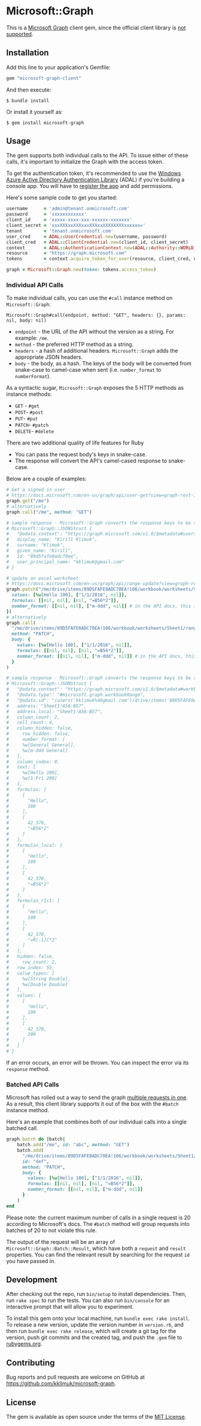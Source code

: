 # Microsoft::Graph

This is a [Microsoft Graph](https://docs.microsoft.com/en-us/graph/overview) client gem, since the official client library is [not supported](https://github.com/microsoftgraph/msgraph-sdk-ruby).

## Installation

Add this line to your application's Gemfile:

```ruby
gem "microsoft-graph-client"
```

And then execute:

    $ bundle install

Or install it yourself as:

    $ gem install microsoft-graph

## Usage

The gem supports both individual calls to the API. To issue either of these calls, it's important to initialize the Graph 
with the access token.

To get the authentication token, it's recommended to use the [Windows Azure Active Directory Authentication Library](https://github.com/AzureAD/azure-activedirectory-library-for-ruby) (ADAL) if you're building a console app.
You will have to [register the app](https://docs.microsoft.com/en-us/azure/active-directory/develop/quickstart-v2-netcore-daemon#register-and-download-the-app) and add permissions.

Here's some sample code to get you started:

```ruby
username      = 'admin@tenant.onmicrosoft.com'
password      = 'xxxxxxxxxxxx'
client_id     = 'xxxxx-xxxx-xxx-xxxxxx-xxxxxxx'
client_secret = 'xxxXXXxxXXXxxxXXXxxXXXXXXXXxxxxxx='
tenant        = 'tenant.onmicrosoft.com'
user_cred     = ADAL::UserCredential.new(username, password)
client_cred   = ADAL::ClientCredential.new(client_id, client_secret)
context       = ADAL::AuthenticationContext.new(ADAL::Authority::WORLD_WIDE_AUTHORITY, tenant)
resource      = "https://graph.microsoft.com"
tokens        = context.acquire_token_for_user(resource, client_cred, user_cred)

graph = Microsoft::Graph.new(token: tokens.access_token)
```

### Individual API Calls
To make individual calls, you can use the `#call` instance method on `Microsoft::Graph`:

`Microsoft::Graph#call(endpoint, method: "GET", headers: {}, params: nil, body: nil)`
- `endpoint` - the URL of the API without the version as a string. For example: `/me`.
- `method` - the preferred HTTP method as a string.
- `headers` - a hash of additional headers. `Microsoft::Graph` adds the appropriate JSON headers.
- `body` - the body, as a hash. The keys of the body will be converted from snake-case to camel-case when sent (i.e. `number_format` to `numberFormat`). 

As a syntactic sugar, `Microsoft::Graph` exposes the 5 HTTP methods as instance methods:
- `GET` - `#get`
- `POST`- `#post`
- `PUT`- `#put`
- `PATCH`- `#patch`
- `DELETE`- `#delete`

There are two additional quality of life features for Ruby
- You can pass the request body's keys in snake-case.
- The response will convert the API's camel-cased response to snake-case.

Below are a couple of examples:
```ruby
# Get a signed in user
# https://docs.microsoft.com/en-us/graph/api/user-get?view=graph-rest-1.0&tabs=http
graph.get("/me")
# alternatively
graph.call("/me", method: "GET")

# sample response - Microsoft::Graph converts the response keys to be snake-cased
# Microsoft::Graph::JSONStruct {
#   "@odata.context": "https://graph.microsoft.com/v1.0/$metadata#users/$entity",
#   display_name: "Kirill Klimuk",
#   surname: "Klimuk",
#   given_name: "Kirill",
#   id: "89d5fafe0adc70ee",
#   user_principal_name: "kklimuk@gmail.com" 
# }
```

```ruby
# update an excel worksheet
# https://docs.microsoft.com/en-us/graph/api/range-update?view=graph-rest-1.0&tabs=http
graph.patch("/me/drive/items/89D5FAFE0ADC70EA!106/workbook/worksheets/Sheet1/range(address='A56:B57')", body: {
  values: [%w[Hello 100], ["1/1/2016", nil]],
  formulas: [[nil, nil], [nil, "=B56*2"]],
  number_format: [[nil, nil], ["m-ddd", nil]] # in the API docs, this is described as numberFormat, but Microsoft::Graph allows you to use snake-cased keys
})
# alternatively
graph.call(
  "/me/drive/items/89D5FAFE0ADC70EA!106/workbook/worksheets/Sheet1/range(address='A56:B57')", 
  method: "PATCH",
  body: {
    values: [%w[Hello 100], ["1/1/2016", nil]],
    formulas: [[nil, nil], [nil, "=B56*2"]],
    number_format: [[nil, nil], ["m-ddd", nil]] # in the API docs, this is described as numberFormat, but Microsoft::Graph allows you to use snake-cased keys
  }
)

# sample response - Microsoft::Graph converts the response keys to be snake-cased
# Microsoft::Graph::JSONStruct {
#   "@odata.context": "https://graph.microsoft.com/v1.0/$metadata#workbookRange",
#   "@odata.type": "#microsoft.graph.workbookRange",
#   "@odata.id": "/users('kklimuk%40gmail.com')/drive/items('89D5FAFE0ADC70EA%21106')/workbook/worksheets(%27%7B84FABE00-2D27-A843-B953-03E854DFA415%7D%27)/range(address=%27A56:B57%27)",
#   address: "Sheet1!A56:B57",
#   address_local: "Sheet1!A56:B57",
#   column_count: 2,
#   cell_count: 4,
#   column_hidden: false,
#     row_hidden: false,
#     number_format: [
#     %w[General General],
#     %w[m-ddd General]
#   ],
#   column_index: 0,
#   text: [
#     %w[Hello 100],
#     %w[1-Fri 200]
#   ],
#   formulas: [
#     [
#       "Hello",
#       100
#     ],
#     [
#       42_370,
#       "=B56*2"
#     ]
#   ],
#   formulas_local: [
#     [
#       "Hello",
#       100
#     ],
#     [
#       42_370,
#       "=B56*2"
#     ]
#   ],
#   formulas_r1c1: [
#     [
#       "Hello",
#       100
#     ],
#     [
#       42_370,
#       "=R[-1]C*2"
#     ]
#   ],
#   hidden: false,
#     row_count: 2,
#   row_index: 55,
#   value_types: [
#     %w[String Double],
#     %w[Double Double]
#   ],
#   values: [
#     [
#       "Hello",
#       100
#     ],
#     [
#       42_370,
#       200
#     ]
#   ]
# }
```

If an error occurs, an error will be thrown. You can inspect the error via its `response` method.

### Batched API Calls
Microsoft has rolled out a way to send the graph [multiple requests in one](https://docs.microsoft.com/en-us/graph/json-batching).
As a result, this client library supports it out of the box with the `#batch` instance method.

Here's an example that combines both of our individual calls into a single batched call.
```ruby
graph.batch do |batch|
    batch.add("/me", id: "abc", method: "GET")
    batch.add(
      "/me/drive/items/89D5FAFE0ADC70EA!106/workbook/worksheets/Sheet1/range(address='A56:B57')",
      id: "def",
      method: "PATCH",
      body: {
        values: [%w[Hello 100], ["1/1/2016", nil]],
        formulas: [[nil, nil], [nil, "=B56*2"]],
        number_format: [[nil, nil], ["m-ddd", nil]]
      }
    )
end
```

Please note: the current maximum number of calls in a single request is 20 according to Microsoft's docs.
The `#batch` method will group requests into batches of 20 to not violate this rule.

The output of the request will be an array of `Microsoft::Graph::Batch::Result`, which have both a `request` and `result` properties.
You can find the relevant result by searching for the request `id` you have passed in. 

## Development

After checking out the repo, run `bin/setup` to install dependencies. Then, run `rake spec` to run the tests. You can also run `bin/console` for an interactive prompt that will allow you to experiment.

To install this gem onto your local machine, run `bundle exec rake install`. To release a new version, update the version number in `version.rb`, and then run `bundle exec rake release`, which will create a git tag for the version, push git commits and the created tag, and push the `.gem` file to [rubygems.org](https://rubygems.org).

## Contributing

Bug reports and pull requests are welcome on GitHub at https://github.com/kklimuk/microsoft-graph.

## License

The gem is available as open source under the terms of the [MIT License](https://opensource.org/licenses/MIT).
